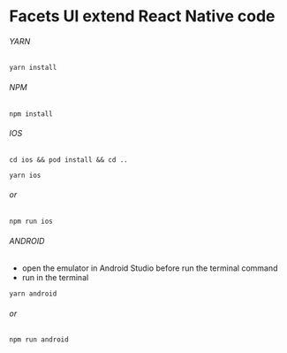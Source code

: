 # Facets UI extend React Native code

###### YARN

```
yarn install
```

###### NPM

```
npm install
```

###### IOS

```
cd ios && pod install && cd ..
```

```
yarn ios
```
###### or
```
npm run ios
```

###### ANDROID
* open the emulator in Android Studio before run the terminal command
* run in the terminal
```
yarn android
```
###### or
```
npm run android
```
